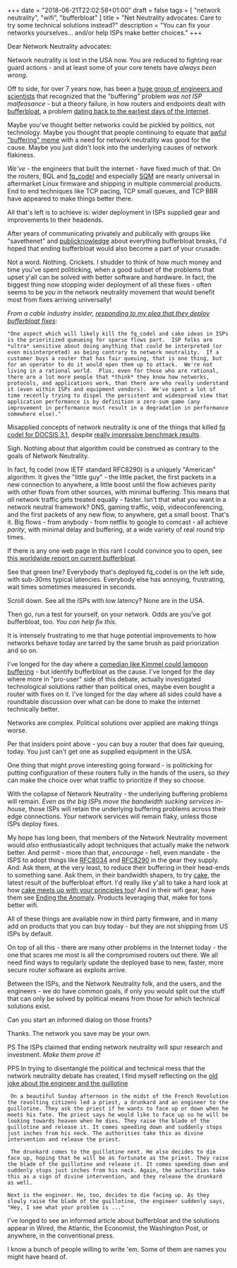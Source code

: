 +++
date = "2018-06-21T22:02:58+01:00"
draft = false
tags = [ "network neutrality", "wifi", "bufferbloat" ]
title = "Net Neutrality advocates: Care to try some technical solutions instead?"
description = "You can fix your networks yourselves... and/or help ISPs make better choices."
+++

Dear Network Neutrality advocates:

Network neutrality is lost in the USA now. You are reduced to fighting rear guard actions - and at least some of your core tenets have *always been wrong*.

Off to side, for over 7 years now, has been a [huge group of engineers and scientists](https://www.bufferbloat.net)
that recognized that the "buffering" problem *was not ISP
malfeasance* - but a theory failure, in how routers and endpoints dealt with
[bufferbloat](https://en.wikipedia.org/wiki/Bufferbloat), a problem [dating back to the earliest days of the Internet](RFC970).

Maybe you've thought better networks could be pickled by politics, not technology. Maybe you thought that people continuing to equate that [awful "buffering" meme](https://www.youtube.com/watch?v=bEFqwmqAvYE) with a need for network neutrality was good for the cause. Maybe you just didn't look into the underlying causes of network flakiness.

*We've* - the engineers that built the internet - have fixed much of that. On the routers, BQL and [fq_codel](https://tools.ietf.org/html/rfc8290) and especially [SQM](https://openwrt.org/docs/guide-user/network/traffic-shaping/sqm) are nearly universal in aftermarket Linux firmware and shipping in multiple commercial products. End to end techniques like TCP pacing, TCP small queues, and TCP BBR have appeared to make things better there.

All that's left is to achieve is: wider deployment in ISPs supplied gear and improvements to their headends.

After years of communicating privately and publically with groups like "savethenet" and [publicknowledge](https://www.publicknowledge.org/search/results/search&keywords=bufferbloat/) about everything bufferbloat breaks, I'd hoped that ending bufferbloat would also become a part of your crusade.

Not a word. Nothing. Crickets. I shudder to think of how much money and time you've spent politicking, when a good subset of the problems that upset y'all can be solved with better software and hardware. In fact, the biggest thing now stopping wider deployment of all these fixes - often seems to be *you* in the network neutrality movement that would benefit most from fixes arriving universally!

_From a cable industry insider, [responding to my plea that they deploy bufferbloat fixes](/post/net_neutrality_isps)_:

    "One aspect which will likely kill the fq_codel and cake ideas in ISPs is the prioritized queueing for sparse flows part.  ISP folks are *ultra* sensitive about doing anything that could be interpreted (or even misinterpreted) as being contrary to network neutrality.  If a customer buys a router that has fair queuing, that is one thing, but for an operator to do it would open them up to attack.  We're not living in a rational world.  Plus, even for those who are rational, there are a lot more people that *think* they know how networks, protocols, and applications work, than there are who really understand it (even within ISPs and equipment vendors).  We've spent a lot of time recently trying to dispel the persistent and widespread view that application performance is by definition a zero-sum game (any improvement in performance must result in a degradation in performance somewhere else)."

Misapplied concepts of network neutrality is one of the things that killed [fq codel for DOCSIS 3.1](https://www.cablelabs.com/wp-content/uploads/2014/05/Active_Queue_Management_Algorithms_DOCSIS_3_0.pdf), despite [really impressive benchmark results](https://datatracker.ietf.org/meeting/86/materials/slides-86-iccrg-3).

Sigh. Nothing about that algorithm could be construed as contrary to the goals of Network Neutrality.

In fact, fq codel (now IETF standard RFC8290) is a uniquely "American"
algorithm. It gives the "little guy" - the little packet, the first
packets in a new connection to anywhere, a little boost until the flow
achieves parity with other flows from other sources, with minimal
buffering. This means that *all* network traffic gets treated
equally - faster. Isn't that what you want in a network neutral
framework? DNS, gaming traffic, voip, videoconferencing, and the first
packets of any new flow, to anywhere, get a small boost. That's
it. Big flows - from anybody - from netflix to google to comcast - all
achieve *parity*, with minimal delay and buffering, at a wide variety
of real round trip times.

If there is any one web page in this rant I could convince you to open, see [this
worldwide report on current bufferbloat](http://www.dslreports.com/speedtest/results/bufferbloat?up=1).

See that green line? Everybody that's deployed fq_codel is on the left side,
with sub-30ms typical latencies. Everybody else has annoying, frustrating, wait times sometimes measured in seconds.

Scroll down. See all the ISPs with low latency? None are in the USA.

Then go, run a test for yourself, on your network. Odds are you've got bufferbloat, too. *You can help fix this*.

It is intensely frustrating to me that huge potential improvements to how
networks behave today are tarred by the same brush as paid
priorization and so on.

I've longed for the day where a [comedian like Kimmel could lampoon buffering](https://www.youtube.com/watch?v=bEFqwmqAvYE) - but identify bufferbloat as the cause. I've longed for the day where more in
"pro-user" side of this debate, actually investigated technological solutions rather than political ones, maybe even bought a router with fixes on it. I've longed for the day where all sides could have a roundtable discussion over what can be done to make the internet technically better.

Networks are complex. Political solutions over applied are making
things worse.

Per that insiders point above - you can buy a router that does fair queuing, today. You just can't get one as supplied equipment in the USA.

One thing that might prove interesting going forward - is politicking for putting configuration of these routers fully in the hands of the users, so *they* can make the choice over what traffic to prioritize if they so choose. 
 
With the collapse of Network Neutrality - the underlying buffering problems will remain. *Even as the big ISPs move the bandwidth sucking services in-house*, those ISPs will retain the underlying buffering problems across their edge
connections. *Your* network services will remain flaky, unless those
ISPs deploy fixes.

My hope has long been, that members of the Network Neutrality
movement would *also* enthusiastically adopt techniques that actually
make the network better. And permit - more than that, *encourage* - hell, even mandate -
the ISPS to adopt things
like [RFC8034](https://tools.ietf.org/html/rfc8034)
and [RFC8290](https://tools.ietf.org/html/rfc8290) in the gear they
supply. And: Ask them, at the very least, to reduce their buffering in
their head-ends to something sane. Ask them, in their bandwidth
shapers, to try [cake](https://www.bufferbloat.net/projects/codel/wiki/CakeTechnical/), the latest result of the bufferbloat effort. I'd really like y'all to take a hard look at how [cake meets up with your principles too]()! And in their wifi gear, have them see [Ending the
Anomaly](https://www.usenix.org/system/files/conference/atc17/atc17-hoiland-jorgensen.pdf). Products leveraging that, make for tons better wifi. 

All of these things are available now in third party firmware, and in many
add on products that you can buy today - but they are not shipping from US ISPs by default.

On top of all this - there are many other problems in the Internet today - the one that scares me most is all the compromised routers out there. We all need find ways to regularly update the deployed base to new, faster, more secure router software as exploits arrive.

Between the ISPs, and the Network Neutrality folk, and the users, and
the engineers - we do have common goals, if only you would split out
the stuff that can only be solved by political means from those for
which technical solutions exist.

Can you start an informed dialog on those fronts?

Thanks. The network you save may be your own.

PS The ISPs claimed that ending network neutrality will spur research
and investment. *Make them prove it*!

PPS In trying to disentangle the political and technical mess that the
network neutrality debate has created, I find myself reflecting 
on the [old joke about the engineer and the guillotine](http://sethf.com/freespeech/memoirs/humor/guillotine.php)

     On a beautiful Sunday afternoon in the midst of the French Revolution the revolting citizens led a priest, a drunkard and an engineer to the guillotine. They ask the priest if he wants to face up or down when he meets his fate. The priest says he would like to face up so he will be looking towards heaven when he dies. They raise the blade of the guillotine and release it. It comes speeding down and suddenly stops just inches from his neck. The authorities take this as divine intervention and release the priest.

     The drunkard comes to the guillotine next. He also decides to die face up, hoping that he will be as fortunate as the priest. They raise the blade of the guillotine and release it. It comes speeding down and suddenly stops just inches from his neck. Again, the authorities take this as a sign of divine intervention, and they release the drunkard as well.

    Next is the engineer. He, too, decides to die facing up. As they slowly raise the blade of the guillotine, the engineer suddenly says, "Hey, I see what your problem is ..."

I've longed to see an informed article about bufferbloat and the solutions appear in Wired, the Atlantic, the Economist, the Washington Post, or anywhere, in the conventional press.

I know a bunch of people willing to write 'em. Some of them are names you might have heard of.
